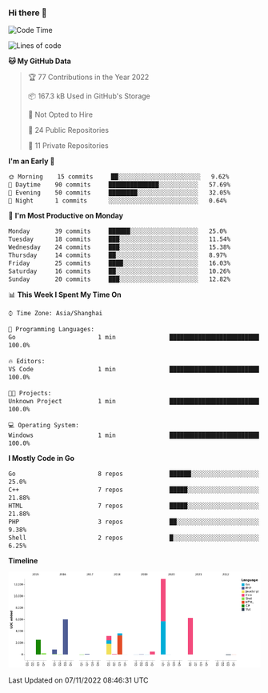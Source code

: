 ### Hi there 👋

<!--
**pinelliar/pinelliar** is a ✨ _special_ ✨ repository because its `README.md` (this file) appears on your GitHub profile.

Here are some ideas to get you started:

- 🔭 I’m currently working on ...
- 🌱 I’m currently learning ...
- 👯 I’m looking to collaborate on ...
- 🤔 I’m looking for help with ...
- 💬 Ask me about ...
- 📫 How to reach me: ...
- 😄 Pronouns: ...
- ⚡ Fun fact: ...
-->

<!--START_SECTION:waka-->
![Code Time](http://img.shields.io/badge/Code%20Time-1%2C034%20hrs%2044%20mins-blue)

![Lines of code](https://img.shields.io/badge/From%20Hello%20World%20I%27ve%20Written-36%20Thousand%20lines%20of%20code-blue)

**🐱 My GitHub Data** 

> 🏆 77 Contributions in the Year 2022
 > 
> 📦 167.3 kB Used in GitHub's Storage 
 > 
> 🚫 Not Opted to Hire
 > 
> 📜 24 Public Repositories 
 > 
> 🔑 11 Private Repositories  
 > 
**I'm an Early 🐤** 

```text
🌞 Morning    15 commits     ██░░░░░░░░░░░░░░░░░░░░░░░   9.62% 
🌆 Daytime    90 commits     ██████████████░░░░░░░░░░░   57.69% 
🌃 Evening    50 commits     ████████░░░░░░░░░░░░░░░░░   32.05% 
🌙 Night      1 commits      ░░░░░░░░░░░░░░░░░░░░░░░░░   0.64%

```
📅 **I'm Most Productive on Monday** 

```text
Monday       39 commits     ██████░░░░░░░░░░░░░░░░░░░   25.0% 
Tuesday      18 commits     ███░░░░░░░░░░░░░░░░░░░░░░   11.54% 
Wednesday    24 commits     ███░░░░░░░░░░░░░░░░░░░░░░   15.38% 
Thursday     14 commits     ██░░░░░░░░░░░░░░░░░░░░░░░   8.97% 
Friday       25 commits     ████░░░░░░░░░░░░░░░░░░░░░   16.03% 
Saturday     16 commits     ██░░░░░░░░░░░░░░░░░░░░░░░   10.26% 
Sunday       20 commits     ███░░░░░░░░░░░░░░░░░░░░░░   12.82%

```


📊 **This Week I Spent My Time On** 

```text
⌚︎ Time Zone: Asia/Shanghai

💬 Programming Languages: 
Go                       1 min               █████████████████████████   100.0%

🔥 Editors: 
VS Code                  1 min               █████████████████████████   100.0%

🐱‍💻 Projects: 
Unknown Project          1 min               █████████████████████████   100.0%

💻 Operating System: 
Windows                  1 min               █████████████████████████   100.0%

```

**I Mostly Code in Go** 

```text
Go                       8 repos             ██████░░░░░░░░░░░░░░░░░░░   25.0% 
C++                      7 repos             █████░░░░░░░░░░░░░░░░░░░░   21.88% 
HTML                     7 repos             █████░░░░░░░░░░░░░░░░░░░░   21.88% 
PHP                      3 repos             ██░░░░░░░░░░░░░░░░░░░░░░░   9.38% 
Shell                    2 repos             █░░░░░░░░░░░░░░░░░░░░░░░░   6.25%

```


**Timeline**

![Chart not found](https://raw.githubusercontent.com/hycinth22/hycinth22/main/charts/bar_graph.png) 


 Last Updated on 07/11/2022 08:46:31 UTC
<!--END_SECTION:waka-->
